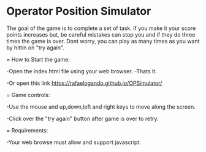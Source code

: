 Operator Position Simulator
===============================


The goal of the game is to complete a set of task. If you make it your score points increases but, be careful mistakes can stop you and if they do three times the game is over. Dont worry, you can play as many times as you want by hittin on "try again".

=
How to Start the game:

-Open the index.html file using your web browser.
-Thats it.

-Or open this link https://rafaelogando.github.io/OPSimulator/

=
Game controls:

-Use the mouse and up,down,left and right keys to move along the screen.

-Click over the "try again" button after game is over to retry.

=
Requirements:

-Your web browse must allow and support javascript.

